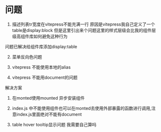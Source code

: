 # 问题

1. 描述列表tr宽度在vitepress不能充满一行
  原因是vitepress我自己定义了一个table是display:block
  但是这里引出来个问题这里的样式层级会比我的组件层级高组件库如何避免这种行为

  问题已解决给组件库添加display:table

  
2. 菜单反向色问题

3. vitepress 不能使用本地的alias

4. vitepress 不能用document的问题

解决方案
1. 在monted使用mounted 异步安装组件
2. index.js 中不能使用组件也可以在monted去使用外部暴露的函数进行调用,注意index.js里面绝对不能有document



5. table hover tooltip显示问题 我需要自己算吗

